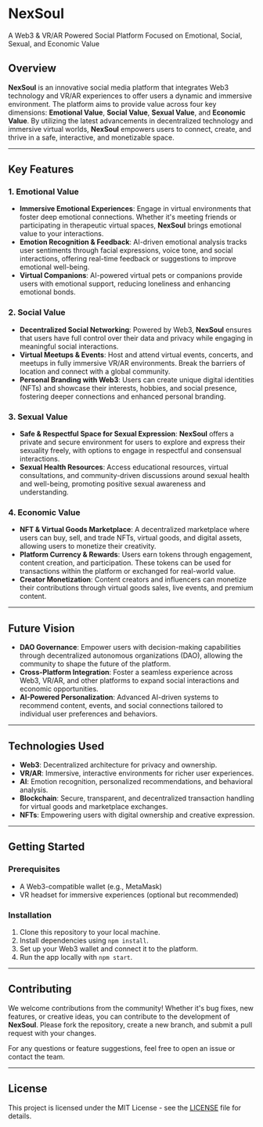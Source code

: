 # **NexSoul**  
A Web3 & VR/AR Powered Social Platform Focused on Emotional, Social, Sexual, and Economic Value

## Overview  
**NexSoul** is an innovative social media platform that integrates Web3 technology and VR/AR experiences to offer users a dynamic and immersive environment. The platform aims to provide value across four key dimensions: **Emotional Value**, **Social Value**, **Sexual Value**, and **Economic Value**. By utilizing the latest advancements in decentralized technology and immersive virtual worlds, **NexSoul** empowers users to connect, create, and thrive in a safe, interactive, and monetizable space.

---

## Key Features

### 1. **Emotional Value**  
- **Immersive Emotional Experiences**: Engage in virtual environments that foster deep emotional connections. Whether it's meeting friends or participating in therapeutic virtual spaces, **NexSoul** brings emotional value to your interactions.  
- **Emotion Recognition & Feedback**: AI-driven emotional analysis tracks user sentiments through facial expressions, voice tone, and social interactions, offering real-time feedback or suggestions to improve emotional well-being.  
- **Virtual Companions**: AI-powered virtual pets or companions provide users with emotional support, reducing loneliness and enhancing emotional bonds.

### 2. **Social Value**  
- **Decentralized Social Networking**: Powered by Web3, **NexSoul** ensures that users have full control over their data and privacy while engaging in meaningful social interactions.  
- **Virtual Meetups & Events**: Host and attend virtual events, concerts, and meetups in fully immersive VR/AR environments. Break the barriers of location and connect with a global community.  
- **Personal Branding with Web3**: Users can create unique digital identities (NFTs) and showcase their interests, hobbies, and social presence, fostering deeper connections and enhanced personal branding.

### 3. **Sexual Value**  
- **Safe & Respectful Space for Sexual Expression**: **NexSoul** offers a private and secure environment for users to explore and express their sexuality freely, with options to engage in respectful and consensual interactions.  
- **Sexual Health Resources**: Access educational resources, virtual consultations, and community-driven discussions around sexual health and well-being, promoting positive sexual awareness and understanding.

### 4. **Economic Value**  
- **NFT & Virtual Goods Marketplace**: A decentralized marketplace where users can buy, sell, and trade NFTs, virtual goods, and digital assets, allowing users to monetize their creativity.  
- **Platform Currency & Rewards**: Users earn tokens through engagement, content creation, and participation. These tokens can be used for transactions within the platform or exchanged for real-world value.  
- **Creator Monetization**: Content creators and influencers can monetize their contributions through virtual goods sales, live events, and premium content.

---

## Future Vision
- **DAO Governance**: Empower users with decision-making capabilities through decentralized autonomous organizations (DAO), allowing the community to shape the future of the platform.  
- **Cross-Platform Integration**: Foster a seamless experience across Web3, VR/AR, and other platforms to expand social interactions and economic opportunities.  
- **AI-Powered Personalization**: Advanced AI-driven systems to recommend content, events, and social connections tailored to individual user preferences and behaviors.

---

## Technologies Used
- **Web3**: Decentralized architecture for privacy and ownership.  
- **VR/AR**: Immersive, interactive environments for richer user experiences.  
- **AI**: Emotion recognition, personalized recommendations, and behavioral analysis.  
- **Blockchain**: Secure, transparent, and decentralized transaction handling for virtual goods and marketplace exchanges.  
- **NFTs**: Empowering users with digital ownership and creative expression.

---

## Getting Started

### Prerequisites
- A Web3-compatible wallet (e.g., MetaMask)  
- VR headset for immersive experiences (optional but recommended)

### Installation
1. Clone this repository to your local machine.
2. Install dependencies using `npm install`.
3. Set up your Web3 wallet and connect it to the platform.
4. Run the app locally with `npm start`.

---

## Contributing

We welcome contributions from the community! Whether it's bug fixes, new features, or creative ideas, you can contribute to the development of **NexSoul**. Please fork the repository, create a new branch, and submit a pull request with your changes.

For any questions or feature suggestions, feel free to open an issue or contact the team.

---

## License  
This project is licensed under the MIT License - see the [LICENSE](LICENSE) file for details.
